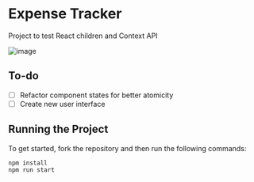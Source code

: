 # Expense Tracker

Project to test React children and Context API

![image](https://user-images.githubusercontent.com/12193814/98158481-b76ba400-1eb9-11eb-9b7d-fdaba747589d.png)

## To-do

- [ ] Refactor component states for better atomicity
- [ ] Create new user interface

## Running the Project

To get started, fork the repository and then run the following commands:

    npm install
    npm run start
